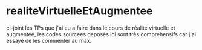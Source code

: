 # realiteVirtuelleEtAugmentee
ci-joint les TPs que j'ai eu a faire dans le cours de réalité virtuelle et augmentée, les codes sourcees deposés ici sont très comprehensifs car j'ai essayé de les commenter au max. 
